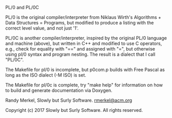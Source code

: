 PL/0 and PL/0C

PL/0 is the original compiler/interpreter from Niklaus Wirth's Algorithms + 
Data Structures = Programs, but modified to produce a listing with the correct
level value, and not just '1'.

PL/0C is another compiler/interpreter, inspired by the original PL/0 language 
and machine (above), but written in C++ and modified to use C operators, e.g., 
check for equality with "==" and assigned with "=", but otherwise using pl/0
syntax and program nesting. The result is a dialect that I call "PL/0C".

The Makefile for pl/0 is incomplete, but p0com.p builds with Free Pascal as long
as the ISO dialect (-M ISO) is set.

The Makefile for pl/0c is complete, try "make help" for information on how to
build and generate documentation via Doxygen.

Randy Merkel, Slowly but Surly Software. 
rmerkel@acm.org

Copyright  (c) 2017 Slowly but Surly Software. All rights reserved.
